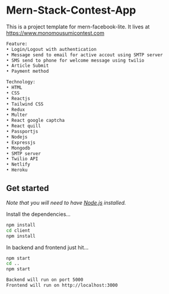 # Mern-Stack-Contest-App

This is a project template for mern-facebook-lite. It lives at https://www.monomousumicontest.com

```bash
Feature:
• Login/Logout with authentication
• Message send to email for active accout using SMTP server
• SMS send to phone for welcome message using twilio
• Article Submit
• Payment method

Technology:
• HTML
• CSS
• Reactjs
• Tailwind CSS
• Redux
• Multer
• React google captcha
• React quill
• Passportjs
• Nodejs
• Expressjs
• Mongodb
• SMTP server
• Twilio API
• Netlify
• Heroku
```

## Get started

*Note that you will need to have [Node.js](https://nodejs.org) installed.*

Install the dependencies...
```bash
npm install
cd client
npm install
```

In backend and frontend just hit...
```bash
npm start
cd ..
npm start
```

```bash
Backend will run on port 5000
Frontend will run on http://localhost:3000
```